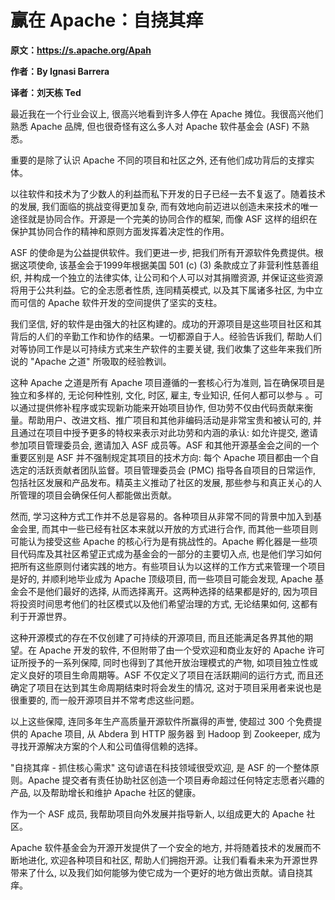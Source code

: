# 赢在 Apache：自挠其痒

**原文：https://s.apache.org/Apah**

**作者：By Ignasi Barrera**

**译者：刘天栋 Ted**

最近我在一个行业会议上, 很高兴地看到许多人停在 Apache 摊位。我很高兴他们熟悉 Apache 品牌, 但也很奇怪有这么多人对 Apache 软件基金会 (ASF) 不熟悉。

重要的是除了认识 Apache 不同的项目和社区之外, 还有他们成功背后的支撑实体。

以往软件和技术为了少数人的利益而私下开发的日子已经一去不复返了。随着技术的发展, 我们面临的挑战变得更加复杂, 而有效地向前迈进以创造未来技术的唯一途径就是协同合作。开源是一个完美的协同合作的框架, 而像 ASF 这样的组织在保护其协同合作的精神和原则方面发挥着决定性的作用。

ASF 的使命是为公益提供软件。我们更进一步, 把我们所有开源软件免费提供。根据这项使命, 该基金会于1999年根据美国 501 (c) (3) 条款成立了非营利性慈善组织, 并构成一个独立的法律实体, 让公司和个人可以对其捐赠资源, 并保证这些资源将用于公共利益。它的全志愿者性质, 连同精英模式, 以及其下属诸多社区, 为中立而可信的 Apache 软件开发的空间提供了坚实的支柱。

我们坚信, 好的软件是由强大的社区构建的。成功的开源项目是这些项目社区和其背后的人们的辛勤工作和协作的结果。一切都源自于人。经验告诉我们, 帮助人们对等协同工作是以可持续方式来生产软件的主要关键, 我们收集了这些年来我们所说的 "Apache 之道" 所吸取的经验教训。

这种 Apache 之道是所有 Apache 项目遵循的一套核心行为准则, 旨在确保项目是独立和多样的, 无论何种性别, 文化, 时区, 雇主, 专业知识, 任何人都可以参与 。可以通过提供修补程序或实现新功能来开始项目协作, 但功劳不仅由代码贡献来衡量。帮助用户、改进文档、推广项目和其他非编码活动是非常宝贵和被认可的, 并且通过在项目中授予更多的特权来表示对此功劳和内涵的承认: 如允许提交, 邀请参加项目管理委员会, 邀请加入 ASF 成员等。ASF 和其他开源基金会之间的一个重要区别是 ASF 并不强制规定其项目的技术方向: 每个 Apache 项目都由一个自选定的活跃贡献者团队监督。项目管理委员会 (PMC) 指导各自项目的日常运作, 包括社区发展和产品发布。精英主义推动了社区的发展, 那些参与和真正关心的人所管理的项目会确保任何人都能做出贡献。

然而, 学习这种方式工作并不总是容易的。各种项目从非常不同的背景中加入到基金会里, 而其中一些已经有社区本来就以开放的方式进行合作, 而其他一些项目则可能认为接受这些 Apache 的核心行为是有挑战性的。Apache 孵化器是一些项目代码库及其社区希望正式成为基金会的一部分的主要切入点, 也是他们学习如何把所有这些原则付诸实践的地方。有些项目认为以这样的工作方式来管理一个项目是好的, 并顺利地毕业成为 Apache 顶级项目, 而一些项目可能会发现, Apache 基金会不是他们最好的选择, 从而选择离开。这两种选择的结果都是好的, 因为项目将投资时间思考他们的社区模式以及他们希望治理的方式, 无论结果如何, 这都有利于开源世界。

这种开源模式的存在不仅创建了可持续的开源项目, 而且还能满足各界其他的期望。在 Apache 开发的软件, 不但附带了由一个受欢迎和商业友好的 Apache 许可证所授予的一系列保障, 同时也得到了其他开放治理模式的产物, 如项目独立性或定义良好的项目生命周期等。ASF 不仅定义了项目在活跃期间的运行方式, 而且还确定了项目在达到其生命周期结束时将会发生的情况, 这对于项目采用者来说也是很重要的, 而一般开源项目并不常考虑这些问题。

以上这些保障, 连同多年生产高质量开源软件所赢得的声誉, 使超过 300 个免费提供的 Apache 项目, 从 Abdera 到 HTTP 服务器 到 Hadoop 到 Zookeeper, 成为寻找开源解决方案的个人和公司值得信赖的选择。

"自挠其痒 - 抓住核心需求" 这句谚语在科技领域很受欢迎, 是 ASF 的一个整体原则。Apache 提交者有责任协助社区创造一个项目寿命超过任何特定志愿者兴趣的产品, 以及帮助增长和维护 Apache 社区的健康。

作为一个 ASF 成员, 我帮助项目向外发展并指导新人, 以组成更大的 Apache 社区。

Apache 软件基金会为开源开发提供了一个安全的地方, 并将随着技术的发展而不断地进化, 欢迎各种项目和社区, 帮助人们拥抱开源。让我们看看未来为开源世界带来了什么, 以及我们如何能够为使它成为一个更好的地方做出贡献。请自挠其痒。


